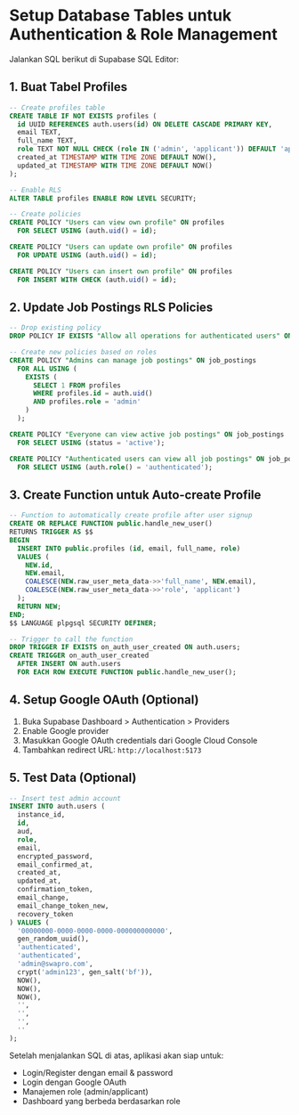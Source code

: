 # Setup Database Tables untuk Authentication & Role Management

Jalankan SQL berikut di Supabase SQL Editor:

## 1. Buat Tabel Profiles
```sql
-- Create profiles table
CREATE TABLE IF NOT EXISTS profiles (
  id UUID REFERENCES auth.users(id) ON DELETE CASCADE PRIMARY KEY,
  email TEXT,
  full_name TEXT,
  role TEXT NOT NULL CHECK (role IN ('admin', 'applicant')) DEFAULT 'applicant',
  created_at TIMESTAMP WITH TIME ZONE DEFAULT NOW(),
  updated_at TIMESTAMP WITH TIME ZONE DEFAULT NOW()
);

-- Enable RLS
ALTER TABLE profiles ENABLE ROW LEVEL SECURITY;

-- Create policies
CREATE POLICY "Users can view own profile" ON profiles
  FOR SELECT USING (auth.uid() = id);

CREATE POLICY "Users can update own profile" ON profiles
  FOR UPDATE USING (auth.uid() = id);

CREATE POLICY "Users can insert own profile" ON profiles
  FOR INSERT WITH CHECK (auth.uid() = id);
```

## 2. Update Job Postings RLS Policies
```sql
-- Drop existing policy
DROP POLICY IF EXISTS "Allow all operations for authenticated users" ON job_postings;

-- Create new policies based on roles
CREATE POLICY "Admins can manage job postings" ON job_postings
  FOR ALL USING (
    EXISTS (
      SELECT 1 FROM profiles 
      WHERE profiles.id = auth.uid() 
      AND profiles.role = 'admin'
    )
  );

CREATE POLICY "Everyone can view active job postings" ON job_postings
  FOR SELECT USING (status = 'active');

CREATE POLICY "Authenticated users can view all job postings" ON job_postings
  FOR SELECT USING (auth.role() = 'authenticated');
```

## 3. Create Function untuk Auto-create Profile
```sql
-- Function to automatically create profile after user signup
CREATE OR REPLACE FUNCTION public.handle_new_user()
RETURNS TRIGGER AS $$
BEGIN
  INSERT INTO public.profiles (id, email, full_name, role)
  VALUES (
    NEW.id,
    NEW.email,
    COALESCE(NEW.raw_user_meta_data->>'full_name', NEW.email),
    COALESCE(NEW.raw_user_meta_data->>'role', 'applicant')
  );
  RETURN NEW;
END;
$$ LANGUAGE plpgsql SECURITY DEFINER;

-- Trigger to call the function
DROP TRIGGER IF EXISTS on_auth_user_created ON auth.users;
CREATE TRIGGER on_auth_user_created
  AFTER INSERT ON auth.users
  FOR EACH ROW EXECUTE FUNCTION public.handle_new_user();
```

## 4. Setup Google OAuth (Optional)
1. Buka Supabase Dashboard > Authentication > Providers
2. Enable Google provider
3. Masukkan Google OAuth credentials dari Google Cloud Console
4. Tambahkan redirect URL: `http://localhost:5173`

## 5. Test Data (Optional)
```sql
-- Insert test admin account
INSERT INTO auth.users (
  instance_id,
  id,
  aud,
  role,
  email,
  encrypted_password,
  email_confirmed_at,
  created_at,
  updated_at,
  confirmation_token,
  email_change,
  email_change_token_new,
  recovery_token
) VALUES (
  '00000000-0000-0000-0000-000000000000',
  gen_random_uuid(),
  'authenticated',
  'authenticated',
  'admin@swapro.com',
  crypt('admin123', gen_salt('bf')),
  NOW(),
  NOW(),
  NOW(),
  '',
  '',
  '',
  ''
);
```

Setelah menjalankan SQL di atas, aplikasi akan siap untuk:
- Login/Register dengan email & password
- Login dengan Google OAuth
- Manajemen role (admin/applicant)
- Dashboard yang berbeda berdasarkan role
